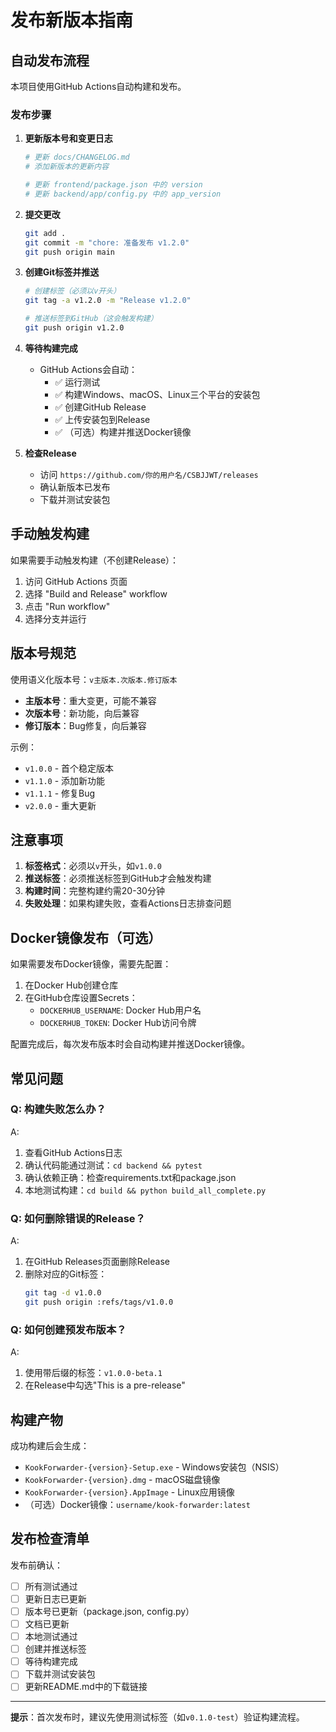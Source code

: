 # 发布新版本指南

## 自动发布流程

本项目使用GitHub Actions自动构建和发布。

### 发布步骤

1. **更新版本号和变更日志**
   ```bash
   # 更新 docs/CHANGELOG.md
   # 添加新版本的更新内容
   
   # 更新 frontend/package.json 中的 version
   # 更新 backend/app/config.py 中的 app_version
   ```

2. **提交更改**
   ```bash
   git add .
   git commit -m "chore: 准备发布 v1.2.0"
   git push origin main
   ```

3. **创建Git标签并推送**
   ```bash
   # 创建标签（必须以v开头）
   git tag -a v1.2.0 -m "Release v1.2.0"
   
   # 推送标签到GitHub（这会触发构建）
   git push origin v1.2.0
   ```

4. **等待构建完成**
   - GitHub Actions会自动：
     - ✅ 运行测试
     - ✅ 构建Windows、macOS、Linux三个平台的安装包
     - ✅ 创建GitHub Release
     - ✅ 上传安装包到Release
     - ✅ （可选）构建并推送Docker镜像

5. **检查Release**
   - 访问 `https://github.com/你的用户名/CSBJJWT/releases`
   - 确认新版本已发布
   - 下载并测试安装包

## 手动触发构建

如果需要手动触发构建（不创建Release）：

1. 访问 GitHub Actions 页面
2. 选择 "Build and Release" workflow
3. 点击 "Run workflow"
4. 选择分支并运行

## 版本号规范

使用语义化版本号：`v主版本.次版本.修订版本`

- **主版本号**：重大变更，可能不兼容
- **次版本号**：新功能，向后兼容
- **修订版本**：Bug修复，向后兼容

示例：
- `v1.0.0` - 首个稳定版本
- `v1.1.0` - 添加新功能
- `v1.1.1` - 修复Bug
- `v2.0.0` - 重大更新

## 注意事项

1. **标签格式**：必须以`v`开头，如`v1.0.0`
2. **推送标签**：必须推送标签到GitHub才会触发构建
3. **构建时间**：完整构建约需20-30分钟
4. **失败处理**：如果构建失败，查看Actions日志排查问题

## Docker镜像发布（可选）

如果需要发布Docker镜像，需要先配置：

1. 在Docker Hub创建仓库
2. 在GitHub仓库设置Secrets：
   - `DOCKERHUB_USERNAME`: Docker Hub用户名
   - `DOCKERHUB_TOKEN`: Docker Hub访问令牌

配置完成后，每次发布版本时会自动构建并推送Docker镜像。

## 常见问题

### Q: 构建失败怎么办？
A: 
1. 查看GitHub Actions日志
2. 确认代码能通过测试：`cd backend && pytest`
3. 确认依赖正确：检查requirements.txt和package.json
4. 本地测试构建：`cd build && python build_all_complete.py`

### Q: 如何删除错误的Release？
A:
1. 在GitHub Releases页面删除Release
2. 删除对应的Git标签：
   ```bash
   git tag -d v1.0.0
   git push origin :refs/tags/v1.0.0
   ```

### Q: 如何创建预发布版本？
A:
1. 使用带后缀的标签：`v1.0.0-beta.1`
2. 在Release中勾选"This is a pre-release"

## 构建产物

成功构建后会生成：

- `KookForwarder-{version}-Setup.exe` - Windows安装包（NSIS）
- `KookForwarder-{version}.dmg` - macOS磁盘镜像
- `KookForwarder-{version}.AppImage` - Linux应用镜像
- （可选）Docker镜像：`username/kook-forwarder:latest`

## 发布检查清单

发布前确认：

- [ ] 所有测试通过
- [ ] 更新日志已更新
- [ ] 版本号已更新（package.json, config.py）
- [ ] 文档已更新
- [ ] 本地测试通过
- [ ] 创建并推送标签
- [ ] 等待构建完成
- [ ] 下载并测试安装包
- [ ] 更新README.md中的下载链接

---

**提示**：首次发布时，建议先使用测试标签（如`v0.1.0-test`）验证构建流程。
